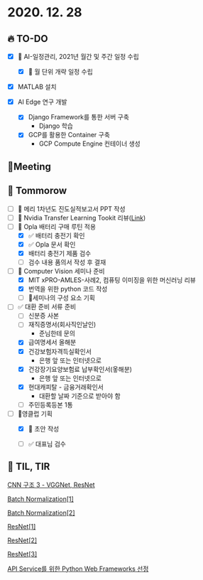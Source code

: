 # 2020. 12. 28

## 🔥 TO-DO

- [x] 🎨 AI-일정관리, 2021년 월간 및 주간 일정 수립

  - [x] 🎨 월 단위 개략 일정 수립
- [x] MATLAB 설치
- [x] AI Edge 연구 개발
  - [x] Django Framework를 통한 서버 구축
    * Django 학습
  - [x] GCP를 활용한 Container 구축
    * GCP Compute Engine 컨테이너 생성




## :dizzy: ​Meeting





## 🚸 Tommorow

- [ ] 📝 메리 1차년도 진도실적보고서 PPT 작성
- [ ] 🎨 Nvidia Transfer Learning Tookit 리뷰([Link](https://developer.nvidia.com/transfer-learning-toolkit))
- [ ] 🎨 Opla 배터리 구매 루틴 적용
  - [x] ✅ 배터리 충전기 확인
  - [x] ✅ Opla 문서 확인
  - [x] 배터리 충전기 제품 검수
  - [ ] 검수 내용 품의서 작성 후 결재

- [ ] 🎉 Computer Vision 세미나 준비
  - [x] MIT xPRO-AMLES-사례2, 컴퓨팅 이미징을 위한 머신러닝 리뷰
  - [x] 번역을 위한 python 코드 작성
  - [ ] 🎨세미나의 구성 요소 기획
- [ ] ✅ 대환 준비 서류 준비
  - [ ] 신분증 사본
  - [ ] 재직증명서(회사직인날인)
    * 준님한테 문의
  - [x] 급여명세서 올해분
  - [x] 건강보험자격득실확인서
    * 은행 앞 또는 인터넷으로
  - [x] 건강장기요양보험료 납부확인서(옿해분)
    * 은행 앞 또는 인터넷으로
  - [x] 현대캐피탈 - 금융거래확인서
    * 대환할 날짜 기준으로 받아야 함
  - [ ] 주민등록등본 1통
- [ ] 🎉영클럽 기획
  - [x] 🎉 초안 작성
  - [ ] ✅ 대표님 검수



## 📸 TIL, TIR

[CNN 구조 3 - VGGNet, ResNet](https://m.blog.naver.com/laonple/221259295035)

[Batch Normalization[1]](https://m.blog.naver.com/laonple/220808903260)

[Batch Normalization[2]](https://m.blog.naver.com/laonple/220811172205)

[ResNet[1]](https://blog.naver.com/laonple/220761052425)

[ResNet[2]](https://blog.naver.com/laonple/220764986252)

[ResNet[3]](https://blog.naver.com/laonple/220770760226)

[API Service를 위한 Python Web Frameworks 선정](https://www.sauru.so/blog/python-web-frameworks/)